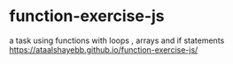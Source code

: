 # function-exercise-js
a task using functions with loops , arrays and if statements 
https://ataalshayebb.github.io/function-exercise-js/
